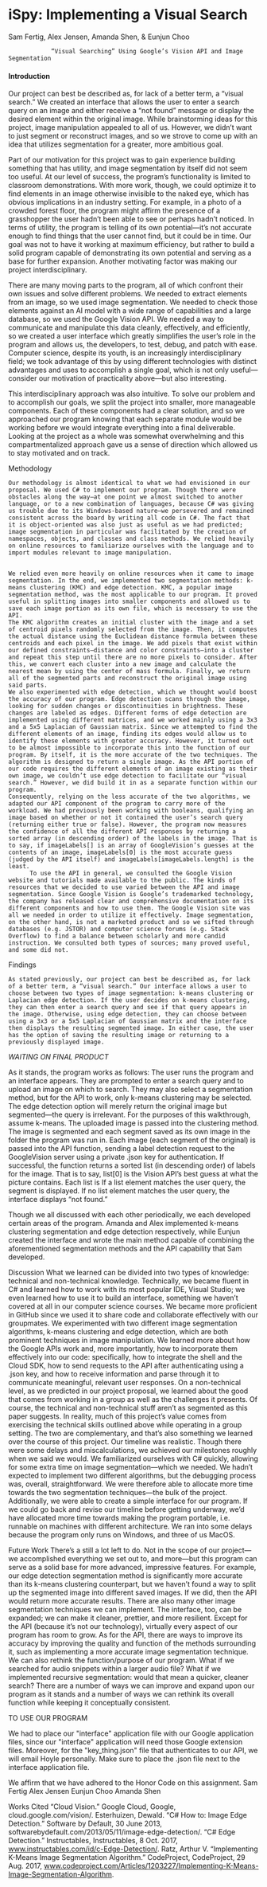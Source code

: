 # iSpy: Implementing a Visual Search
Sam Fertig, Alex Jensen, Amanda Shen, & Eunjun Choo

		 		“Visual Searching” Using Google’s Vision API and Image Segmentation


#### Introduction

Our project can best be described as, for lack of a better term, a “visual search.” We created an interface that allows the user to enter a search query on an image and either receive a “not found” message or display the desired element within the original image. While brainstorming ideas for this project, image manipulation appealed to all of us. However, we didn’t want to just segment or reconstruct images, and so we strove to come up with an idea that utilizes segmentation for a greater, more ambitious goal. 

Part of our motivation for this project was to gain experience building something that has utility, and image segmentation by itself did not seem too useful. At our level of success, the program’s functionality is limited to classroom demonstrations. With more work, though, we could optimize it to find elements in an image otherwise invisible to the naked eye, which has obvious implications in an industry setting. For example, in a photo of a crowded forest floor, the program might affirm the presence of a grasshopper the user hadn’t been able to see or perhaps hadn’t noticed. In terms of utility, the program is telling of its own potential—it’s not accurate enough to find things that the user cannot find, but it could be in time. Our goal was not to have it working at maximum efficiency, but rather to build a solid program capable of demonstrating its own potential and serving as a base for further expansion. Another motivating factor was making our project interdisciplinary. 

There are many moving parts to the program, all of which confront their own issues and solve different problems. We needed to extract elements from an image, so we used image segmentation. We needed to check those elements against an AI model with a wide range of capabilities and a large database, so we used the Google Vision API. We needed a way to communicate and manipulate this data cleanly, effectively, and efficiently, so we created a user interface which greatly simplifies the user’s role in the program and allows us, the developers, to test, debug, and patch with ease. Computer science, despite its youth, is an increasingly interdisciplinary field; we took advantage of this by using different technologies with distinct advantages and uses to accomplish a single goal, which is not only useful—consider our motivation of practicality above—but also interesting. 

This interdisciplinary approach was also intuitive. To solve our problem and to accomplish our goals, we split the project into smaller, more manageable components. Each of these components had a clear solution, and so we approached our program knowing that each separate module would be working before we would integrate everything into a final deliverable. Looking at the project as a whole was somewhat overwhelming and this compartmentalized approach gave us a sense of direction which allowed us to stay motivated and on track. 

Methodology

	Our methodology is almost identical to what we had envisioned in our proposal. We used C# to implement our program. Though there were obstacles along the way—at one point we almost switched to another language, or to a new combination of languages, because C# was giving us trouble due to its Windows-based nature—we persevered and remained consistent across the board by writing all code in C#. The fact that it is object-oriented was also just as useful as we had predicted; image segmentation in particular was facilitated by the creation of namespaces, objects, and classes and class methods. We relied heavily on online resources to familiarize ourselves with the language and to import modules relevant to image manipulation. 
	
	
	We relied even more heavily on online resources when it came to image segmentation. In the end, we implemented two segmentation methods: k-means clustering (KMC) and edge detection. KMC, a popular image segmentation method, was the most applicable to our program. It proved useful in splitting images into smaller components and allowed us to save each image portion as its own file, which is necessary to use the API. 
	The KMC algorithm creates an initial cluster with the image and a set of centroid pixels randomly selected from the image. Then, it computes the actual distance using the Euclidean distance formula between these centroids and each pixel in the image. We add pixels that exist within our defined constraints—distance and color constraints—into a cluster and repeat this step until there are no more pixels to consider. After this, we convert each cluster into a new image and calculate the nearest mean by using the center of mass formula. Finally, we return all of the segmented parts and reconstruct the original image using said parts. 
	We also experimented with edge detection, which we thought would boost the accuracy of our program. Edge detection scans through the image, looking for sudden changes or discontinuities in brightness. These changes are labeled as edges. Different forms of edge detection are implemented using different matrices, and we worked mainly using a 3x3 and a 5x5 Laplacian of Gaussian matrix. Since we attempted to find the different elements of an image, finding its edges would allow us to identify these elements with greater accuracy. However, it turned out to be almost impossible to incorporate this into the function of our program. By itself, it is the more accurate of the two techniques. The algorithm is designed to return a single image. As the API portion of our code requires the different elements of an image existing as their own image, we couldn’t use edge detection to facilitate our “visual search.” However, we did build it in as a separate function within our program.
	Consequently, relying on the less accurate of the two algorithms, we adapted our API component of the program to carry more of the workload. We had previously been working with booleans, qualifying an image based on whether or not it contained the user’s search query (returning either true or false). However, the program now measures the confidence of all the different API responses by returning a sorted array (in descending order) of the labels in the image. That is to say, if imageLabels[] is an array of GoogleVision’s guesses at the contents of an image, imageLabels[0] is the most accurate guess (judged by the API itself) and imageLabels[imageLabels.length] is the least. 
	      To use the API in general, we consulted the Google Vision website and tutorials made available to the public. The kinds of resources that we decided to use varied between the API and image segmentation. Since Google Vision is Google’s trademarked technology, the company has released clear and comprehensive documentation on its different components and how to use them. The Google Vision site was all we needed in order to utilize it effectively. Image segmentation, on the other hand, is not a marketed product and so we sifted through databases (e.g. JSTOR) and computer science forums (e.g. Stack Overflow) to find a balance between scholarly and more candid instruction. We consulted both types of sources; many proved useful, and some did not.
	      
Findings

	As stated previously, our project can best be described as, for lack of a better term, a “visual search.” Our interface allows a user to choose between two types of image segmentation: k-means clustering or Laplacian edge detection. If the user decides on k-means clustering, they can then enter a search query and see if that query appears in the image. Otherwise, using edge detection, they can choose between using a 3x3 or a 5x5 Laplacian of Gaussian matrix and the interface then displays the resulting segmented image. In either case, the user has the option of saving the resulting image or returning to a previously displayed image.

*WAITING ON FINAL PRODUCT*

As it stands, the program works as follows:
	The user runs the program and an interface appears. They are prompted to enter a search query and to upload an image on which to search. They may also select a segmentation method, but for the API to work, only k-means clustering may be selected. The edge detection option will merely return the original image but segmented—the query is irrelevant. For the purposes of this walkthrough, assume k-means. 
	The uploaded image is passed into the clustering method. The image is segmented and each segment saved as its own image in the folder the program was run in.
	Each image (each segment of the original) is passed into the API function, sending a label detection request to the GoogleVision server using a private .json key for authentication. If successful, the function returns a sorted list (in descending order) of labels for the image. That is to say, list[0] is the Vision API’s best guess at what the picture contains.
Each list is 
If a list element matches the user query, the segment is displayed.
If no list element matches the user query, the interface displays “not found.”

   Though we all discussed with each other periodically, we each developed certain areas of the program. Amanda and Alex implemented k-means clustering segmentation and edge detection respectively, while Eunjun created the interface and wrote the main method capable of combining the aforementioned segmentation methods and the API capability that Sam developed. 

Discussion
	What we learned can be divided into two types of knowledge: technical and non-technical knowledge. 
	Technically, we became fluent in C# and learned how to work with its most popular IDE, Visual Studio; we even learned how to use it to build an interface, something we haven’t covered at all in our computer science courses. We became more proficient in GitHub since we used it to share code and collaborate effectively with our groupmates. We experimented with two different image segmentation algorithms, k-means clustering and edge detection, which are both prominent techniques in image manipulation. We learned more about how the Google APIs work and, more importantly, how to incorporate them effectively into our code: specifically, how to integrate the shell and the Cloud SDK, how to send requests to the API after authenticating using a .json key, and how to receive information and parse through it to communicate meaningful, relevant user responses. 
On a non-technical level, as we predicted in our project proposal, we learned about the good that comes from working in a group as well as the challenges it presents. Of course, the technical and non-technical stuff aren’t as segmented as this paper suggests. In reality, much of this project’s value comes from exercising the technical skills outlined above while operating in a group setting. The two are complementary, and that’s also something we learned over the course of this project. 
   Our timeline was realistic. Though there were some delays and miscalculations, we achieved our milestones roughly when we said we would. We familiarized ourselves with C# quickly, allowing for some extra time on image segmentation—which we needed. We hadn’t expected to implement two different algorithms, but the debugging process was, overall, straightforward. We were therefore able to allocate more time towards the two segmentation techniques—the bulk of the project. Additionally, we were able to create a simple interface for our program.
   If we could go back and revise our timeline before getting underway, we’d have allocated more time towards making the program portable, i.e. runnable on machines with different architecture. We ran into some delays because the program only runs on Windows, and three of us MacOS.

Future Work
       There’s a still a lot left to do. Not in the scope of our project—we accomplished everything we set out to, and more—but this program can serve as a solid base for more advanced, impressive features. For example, our edge detection segmentation method is significantly more accurate than its k-means clustering counterpart, but we haven’t found a way to split up the segmented image into different saved images. If we did, then the API would return more accurate results. There are also many other image segmentation techniques we can implement. The interface, too, can be expanded; we can make it cleaner, prettier, and more resilient.
       Except for the API (because it’s not our technology), virtually every aspect of our program has room to grow. As for the API, there are ways to improve its accuracy by improving the quality and function of the methods surrounding it, such as implementing a more accurate image segmentation technique. 
       We can also rethink the function/purpose of our program. What if we searched for audio snippets within a larger audio file? What if we implemented recursive segmentation: would that mean a quicker, cleaner search? There are a number of ways we can improve and expand upon our program as it stands and a number of ways we can rethink its overall function while keeping it conceptually consistent.



TO USE OUR PROGRAM

We had to place our "interface" application file with our Google application files, since our "interface" application will need those Google extension files. Moreover, for the "key_thing.json" file that authenticates to our API, we will email Hoyle personally. Make sure to place the .json file next to the interface application file.



We affirm that we have adhered to the Honor Code on this assignment.
Sam Fertig
Alex Jensen
Eunjun Choo
Amanda Shen




Works Cited
“Cloud Vision.” Google Cloud, Google, cloud.google.com/vision/.
Esterhuizen, Dewald. “C# How to: Image Edge Detection.” Software by Default, 30 June 2013, softwarebydefault.com/2013/05/11/image-edge-detection/.
“C# Edge Detection.” Instructables, Instructables, 8 Oct. 2017, www.instructables.com/id/c-Edge-Detection/.
Ratz, Arthur V. “Implementing K-Means Image Segmentation Algorithm.” CodeProject, CodeProject, 29 Aug. 2017, www.codeproject.com/Articles/1203227/Implementing-K-Means-Image-Segmentation-Algorithm.
